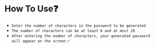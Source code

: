 # How To Use❓
- `Enter the number of characters in the password to be generated`
- `The number of characters can be at least 6 and at most 20`
- `After entering the number of characters, your generated password will appear on the screen` ✅
